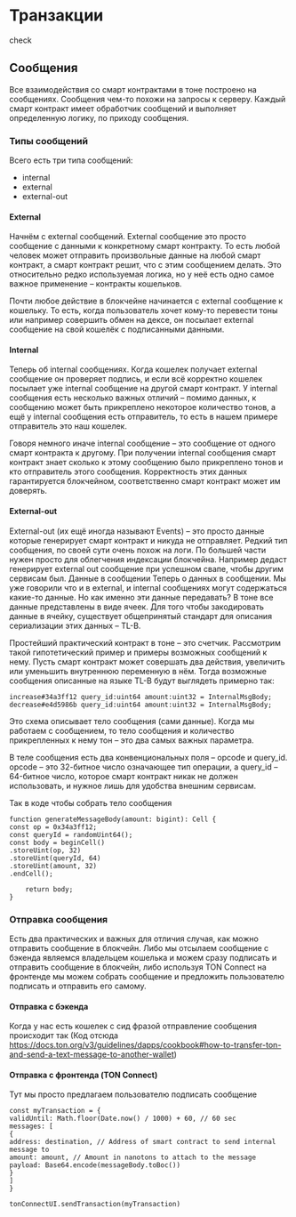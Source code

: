 # Транзакции 

check 
## Сообщения 

Все взаимодействия cо смарт контрактами в тоне построено на сообщениях. Сообщения чем-то похожи на запросы к серверу. Каждый смарт контракт имеет обработчик сообщений и выполняет определенную логику, по приходу сообщения.

### Типы сообщений
Всего есть три типа сообщений:
* internal
* external
* external-out

#### External
Начнём с external сообщений. External сообщение это просто сообщение с данными к конкретному смарт контракту. То есть любой человек может отправить произвольные данные на любой смарт контракт, а смарт контракт решит, что с этим сообщением делать. Это относительно редко используемая логика, но у неё есть одно самое важное применение – контракты кошельков.

Почти любое действие в блокчейне начинается с external сообщение к кошельку. То есть, когда пользователь хочет кому-то перевести тоны или например совершить обмен на дексе, он посылает external сообщение на свой кошелёк с подписанными данными.

#### Internal
Теперь об internal сообщениях. Когда кошелек получает external сообщение он проверяет подпись, и если всё корректно кошелек посылает уже internal сообщение на другой смарт контракт. У internal сообщения есть несколько важных отличий – помимо данных, к сообщению может быть прикреплено некоторое количество тонов, а ещё у internal сообщения есть отправитель, то есть в нашем примере отправитель это наш кошелек.

Говоря немного иначе internal сообщение – это сообщение от одного смарт контракта к другому. При получении internal сообщения смарт контракт знает сколько к этому сообщению было прикреплено тонов и кто отправитель этого сообщения. Корректность этих данных гарантируется блокчейном, соответственно смарт контракт может им доверять.


#### External-out
External-out (их ещё иногда называют Events) – это просто данные которые генерирует смарт контракт и никуда не отправляет. Редкий тип сообщения, по своей сути очень похож на логи. По большей части нужен просто для облегчения индексации блокчейна. Например дедаст генерирует external out сообщение при успешном свапе, чтобы другим сервисам был.
Данные в сообщении
Теперь о данных в сообщении. Мы уже говорили что и в external, и internal сообщениях могут содержаться какие-то данные. Но как именно эти данные передавать? В тоне все данные представлены в виде ячеек. Для того чтобы закодировать данные в ячейку, существует общепринятый стандарт для описания сериализации этих данных – TL-B.

Простейший практический контракт в тоне – это счетчик. Рассмотрим такой гипотетический пример и примеры возможных сообщений к нему. Пусть смарт контракт может совершать два действия, увеличить или уменьшить внутреннюю переменную в нём. Тогда возможные сообщения описанные на языке TL-B будут выглядеть примерно так:

```
increase#34a3ff12 query_id:uint64 amount:uint32 = InternalMsgBody;
decrease#e4d5986b query_id:uint64 amount:uint32 = InternalMsgBody;
```

Это схема описывает тело сообщения (сами данные). Когда мы работаем с сообщением, то тело сообщения и количество прикрепленных к нему тон – это два самых важных параметра.

В теле сообщения есть два конвенциональных поля – opcode и query_id. opcode – это 32-битное число означающее тип операции, а query_id – 64-битное число, которое смарт контракт никак не должен использовать, и нужное лишь для удобства внешним сервисам.

Так в коде чтобы собрать тело сообщения
```func
function generateMessageBody(amount: bigint): Cell {
const op = 0x34a3ff12;
const queryId = randomUint64();
const body = beginCell()
.storeUint(op, 32)
.storeUint(queryId, 64)
.storeUint(amount, 32)
.endCell();

    return body;
}

```

### Отправка сообщения
Есть два практических и важных для отличия случая, как можно отправить сообщение в блокчейн. Либо мы отсылаем сообщение с бэкенда являемся владельцем кошелька и можем сразу подписать и отправить сообщение в блокчейн, либо используя TON Connect на фронтенде мы можем собрать сообщение и предложить пользователю подписать и отправить его самому.

#### Отправка с бэкенда
Когда у нас есть кошелек с сид фразой отправление сообщения происходит так
(Код отсюда https://docs.ton.org/v3/guidelines/dapps/cookbook#how-to-transfer-ton-and-send-a-text-message-to-another-wallet)

#### Отправка с фронтенда (TON Connect)
Тут мы просто предлагаем пользователю подписать сообщение

```
const myTransaction = {
validUntil: Math.floor(Date.now() / 1000) + 60, // 60 sec
messages: [
{
address: destination, // Address of smart contract to send internal message to
amount: amount, // Amount in nanotons to attach to the message
payload: Base64.encode(messageBody.toBoc())
}
]
}

tonConnectUI.sendTransaction(myTransaction)

```
